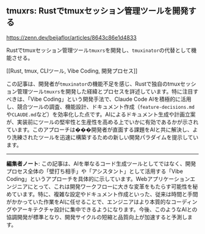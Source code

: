 ## tmuxrs: Rustでtmuxセッション管理ツールを開発する

https://zenn.dev/beijaflor/articles/8643c86e1d4833

Rustでtmuxセッション管理ツール`tmuxrs`を開発し、`tmuxinator`の代替として機能させる。

[[Rust, tmux, CLIツール, Vibe Coding, 開発プロセス]]

この記事は、開発者が`tmuxinator`の機能不足を感じ、Rustで独自のtmuxセッション管理ツール`tmuxrs`を開発した経緯とプロセスを詳述しています。特に注目すべきは、「Vibe Coding」という開発手法で、Claude Code AIを積極的に活用し、競合ツールの調査、機能設計、ドキュメント作成（`feature-decisions.md`や`CLAUDE.md`など）を効率化した点です。AIによるドキュメント生成や計画立案が、実装前にツールの堅牢性と生産性を高める上でいかに有効であるかが示されています。このアプローチは���開発者が直面する課題をAIと共に解決し、より洗練されたツールを迅速に構築するための新しい開発パラダイムを提示しています。

---

**編集者ノート**: この記事は、AIを単なるコード生成ツールとしてではなく、開発プロセス全体の「壁打ち相手」や「アシスタント」として活用する「Vibe Coding」というアプローチを具体的に示しています。Webアプリケーションエンジニアにとって、これは開発ワークフローに大きな変革をもたらす可能性を秘めています。特に、複雑な設定やドキュメント作成といった、従来は時間と手間がかかっていた作業をAIに任せることで、エンジニアはより本質的なコーディングやアーキテクチャ設計に集中できるようになります。今後、このようなAIとの協調開発が標準となり、開発サイクルの短縮と品質向上が加速すると予測します。